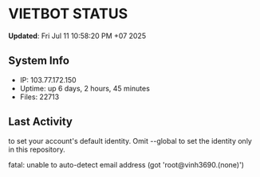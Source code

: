 # VIETBOT STATUS
**Updated**: Fri Jul 11 10:58:20 PM +07 2025

## System Info
- IP: 103.77.172.150
- Uptime: up 6 days, 2 hours, 45 minutes
- Files: 22713

## Last Activity

to set your account's default identity.
Omit --global to set the identity only in this repository.

fatal: unable to auto-detect email address (got 'root@vinh3690.(none)')
